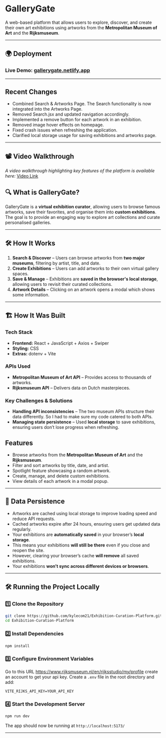 #  GalleryGate

A web-based platform that allows users to explore, discover, and create their own art exhibitions using artworks from the **Metropolitan Museum of Art** and the **Rijksmuseum**.

---

## 🌍 Deployment

### Live Demo: [gallerygate.netlify.app](https://gallerygate.netlify.app)

---

## Recent Changes
- Combined Search & Artworks Page. The Search functionality is now integrated into the Artworks Page.
- Removed Search.jsx and updated navigation accordingly.
- Implemented a remove button for each artwork in an exhibition.
- Removed image hover effects on homepage.
- Fixed crash issues when refreshing the application.
- Clarified local storage usage for saving exhibitions and artworks page.

---

## 📽️ Video Walkthrough

_A video walkthrough highlighting key features of the platform is available here:_
[Video Link](https://youtu.be/QdHtOxT0ack)

## 🔍 What is GalleryGate?

GalleryGate is a **virtual exhibition curator**, allowing users to browse famous artworks, save their favorites, and organise them into **custom exhibitions**.  
The goal is to provide an engaging way to explore art collections and curate personalised galleries.  

---

## 🛠️ How It Works

1. **Search & Discover** – Users can browse artworks from **two major museums**, filtering by artist, title, and date.  
2. **Create Exhibitions** – Users can add artworks to their own virtual gallery spaces.  
3. **Save & Manage** – Exhibitions are **saved in the browser's local storage**, allowing users to revisit their curated collections.  
4. **Artwork Details** – Clicking on an artwork opens a modal which shows some information.  


---

## 🏗️ How It Was Built

### **Tech Stack**
- **Frontend:** React + JavaScript + Axios + Swiper
- **Styling:** CSS  
- **Extras:** dotenv + Vite 


### **APIs Used**
- **Metropolitan Museum of Art API** – Provides access to thousands of artworks.  
- **Rijksmuseum API** – Delivers data on Dutch masterpieces.  

### **Key Challenges & Solutions**
- **Handling API inconsistencies** – The two museum APIs structure their data differently. So I had to make sure my code catered to both APIs.
- **Managing state persistence** – Used **local storage** to save exhibitions, ensuring users don’t lose progress when refreshing.  

##  Features

- Browse artworks from the **Metropolitan Museum of Art** and the **Rijksmuseum**.
- Filter and sort artworks by title, date, and artist.
- Spotlight feature showcasing a random artwork.
- Create, manage, and delete custom exhibitions.
- View details of each artwork in a modal popup.

---

## 💾 Data Persistence  

- Artworks are cached using local storage to improve loading speed and reduce API requests.
- Cached artworks expire after 24 hours, ensuring users get updated data regularly.
- Your exhibitions are **automatically saved** in your browser’s **local storage**.  
- This means your exhibitions **will still be there** even if you close and reopen the site.  
- However, clearing your browser’s cache **will remove** all saved exhibitions.  
- Your exhibitions **won’t sync across different devices or browsers**.

---

## 🛠️ Running the Project Locally

### 1️⃣ Clone the Repository
```bash
git clone https://github.com/kylecom21/Exhibition-Curation-Platform.git
cd Exhibition-Curation-Platform
```

### 2️⃣ Install Dependencies
```sh
npm install
```

### 3️⃣ Configure Environment Variables
Go to this URL https://www.rijksmuseum.nl/en/rijksstudio/my/profile create an account to get your api key.
Create a `.env` file in the root directory and add:
```env
VITE_RIJKS_API_KEY=YOUR_API_KEY
```

### 4️⃣ Start the Development Server
```sh
npm run dev
```
The app should now be running at `http://localhost:5173/`

---

